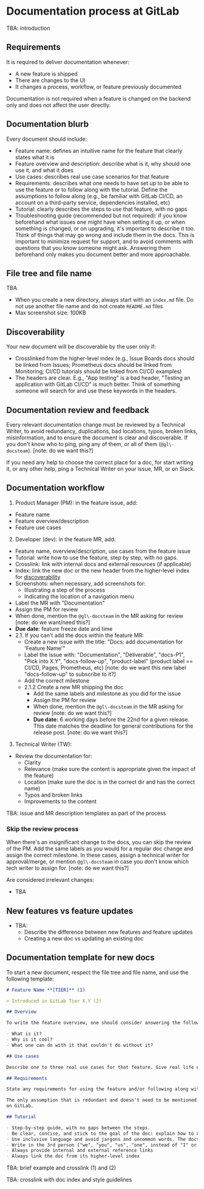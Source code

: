 # Documentation process at GitLab

TBA: introduction

## Requirements

It is required to deliver documentation whenever:

- A new feature is shipped
- There are changes to the UI
- It changes a process, workflow, or feature previously documented

Documentation is not required when a feature is changed on the backend
only and does not affect the user directly.

## Documentation blurb

Every document should include:

- Feature name: defines an intuitive name for the feature that clearly
states what it is
- Feature overview and description: describe what is it, why should one
use it, and what it does
- Use cases: describes real use case scenarios for that feature
- Requirements: describes what one needs to have set up to be able to
use the feature or to follow along with the tutorial. Define the assumptions
to follow along (e.g., be familiar with GitLab CI/CD, an account on a
third-party service, dependencies installed, etc)
- Tutorial: clearly describes the steps to use that feature, with no gaps
- Troubleshooting guide (recommended but not required): if you know beforehand what issues
one might have when setting it up, or when something is changed, or on upgrading, it's
important to describe it too. Think of things that may go wrong and include them in the
docs. This is important to minimize request for support, and to avoid comments with
questions that you know someone might ask. Answering them beforehand only makes you
document better and more approachable.

## File tree and file name

TBA

- When you create a new directory, always start with an `index.md` file.
Do not use another file name and do not create `README.md` files
- Max screenshot size: 100KB

## Discoverability

Your new document will be discoverable by the user only if:

- Crosslinked from the higher-level index (e.g., Issue Boards docs
should be linked from Issues; Prometheus docs should be linked from
Monitoring; CI/CD tutorials should be linked from CI/CD examples)
- The headers are clear. E.g., "App testing" is a bad header, "Testing
an application with GitLab CI/CD" is much better. Think of something
someone will search for and use these keywords in the headers.

## Documentation review and feedback

Every relevant documentation change must be reviewed by a Technical Writer,
to avoid redundancy, duplications, bad locations, typos, broken links, misinformation,
and to ensure the document is clear and discoverable. If you don't know who to
ping, ping any of them, or all of them (`@gl\-docsteam`). [note: do we want this?]

If you need any help to choose the correct place for a doc, for start
writing it, or any other help, ping a Technical Writer on your issue, MR, or on Slack.

## Documentation workflow

1. Product Manager (PM): in the feature issue, add:
  - Feature name
  - Feature overview/description
  - Feature use cases
2. Developer (dev): in the feature MR, add:
  - Feature name, overview/description, use cases from the feature issue
  - Tutorial: write how to use the feature, step by step, with no gaps.
  - Crosslink: link with internal docs and external resources (if applicable)
  - Index: link the new doc or the new header from the higher-level index for [discoverability](#discoverability)
  - Screenshots: when necessary, add screenshots for:
      - Illustrating a step of the process
      - Indicating the location of a navigation menu
  - Label the MR with "Documentation"
  - Assign the PM for review
  - When done, mention the `@gl\-docsteam` in the MR asking for review [note: do we want/need this?]
  - **Due date**: feature freeze date and time
  - 2.1. If you can't add the docs within the feature MR:
      - Create a new issue with the title: "Docs: add documentation for 'Feature Name'"
      - Label the issue with: "Documentation", "Deliverable", "docs-P1", "Pick into X.Y", "docs-follow-up", "product-label" (product label == CI/CD, Pages, Prometheus, etc) [note: do we want this new label "docs-follow-up" to subscribe to it?]
      - Add the correct milestone
      - 2.1.2 Create a new MR shipping the doc
          - Add the same labels and milestone as you did for the issue
          - Assign the PM for review
          - When done, mention the `@gl\-docsteam` in the MR asking for review [note: do we want this?]
          - **Due date:** 6 working days before the 22nd for a given release. This date matches the
            deadline for general contributions for the release post. [note: do we want this?]
3. Technical Writer (TW):
  - Review the documentation for:
      - Clarity
      - Relevance (make sure the content is appropriate given the impact of the feature)
      - Location (make sure the doc is in the correct dir and has the correct name)
      - Typos and broken links
      - Improvements to the content

TBA: issue and MR description templates as part of the process

### Skip the review process

When there's an insignificant change to the docs, you can skip the review
of the PM. Add the same labels as you would for a regular doc change and
assign the correct milestone. In these cases, assign a technical writer
for approval/merge, or mention `@gl\-docsteam` in case you don't know
which tech writer to assign for. [note: do we want this?]

Are considered irrelevant changes:

- TBA

## New features vs feature updates

- TBA:
  - Describe the difference between new features and feature updates
  - Creating a new doc vs updating an existing doc

## Documentation template for new docs

To start a new document, respect the file tree and file name, and use
the following template:

```md
# Feature Name **[TIER]** (1)

> Introduced in GitLab Tier X.Y (2)

## Overview

To write the feature overview, one should consider answering the following questions:

- What is it?
- Why is it cool?
- What one can do with it that couldn't do without it?

## Use cases

Describe one to three real use cases for that feature. Give real life examples.

## Requirements

State any requirements for using the feature and/or following along with the tutorial.

The only assumption that is redundant and doesn't need to be mentioned is having an account
on GitLab.

## Tutorial

- Step-by-step guide, with no gaps between the steps.
- Be clear, concise, and stick to the goal of the doc: explain how to use that feature. Do not use fancy words.
- Use inclusive language and avoid jargons and uncommon words. The docs should be clear and very easy to understand.
- Write in the 3rd person ("we", "you", "us", "one", instead of "I" or "me")
- Always provide internal and external reference links
- Always link the doc from its higher-level index
```

TBA: brief example and crosslink (1) and (2)

TBA: crosslink with doc index and style guidelines
